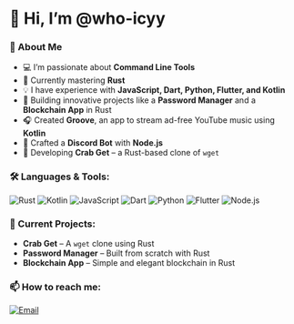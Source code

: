 # 👋 Hi, I’m @who-icyy

### 🚀 About Me
- 💻 I’m passionate about **Command Line Tools**
- 🌱 Currently mastering **Rust**
- 💡 I have experience with **JavaScript, Dart, Python, Flutter, and Kotlin**
- 🔐 Building innovative projects like a **Password Manager** and a **Blockchain App** in Rust
- 🎧 Created **Groove**, an app to stream ad-free YouTube music using **Kotlin**
- 🧰 Crafted a **Discord Bot** with **Node.js**
- 🦀 Developing **Crab Get** – a Rust-based clone of `wget`

### 🛠️ Languages & Tools:
![Rust](https://img.shields.io/badge/Rust-black?style=for-the-badge&logo=rust)
![Kotlin](https://img.shields.io/badge/Kotlin-purple?style=for-the-badge&logo=kotlin)
![JavaScript](https://img.shields.io/badge/JavaScript-yellow?style=for-the-badge&logo=javascript)
![Dart](https://img.shields.io/badge/Dart-blue?style=for-the-badge&logo=dart)
![Python](https://img.shields.io/badge/Python-blue?style=for-the-badge&logo=python)
![Flutter](https://img.shields.io/badge/Flutter-blue?style=for-the-badge&logo=flutter)
![Node.js](https://img.shields.io/badge/Node.js-green?style=for-the-badge&logo=node.js)

### 📝 Current Projects:
- **Crab Get** – A `wget` clone using Rust
- **Password Manager** – Built from scratch with Rust
- **Blockchain App** – Simple and elegant blockchain in Rust

### 📫 How to reach me:
[![Email](https://img.shields.io/badge/Email-contact%40whoicyy.com-blue?style=for-the-badge&logo=gmail)](mailto:sonisid1325@gmail.com)

